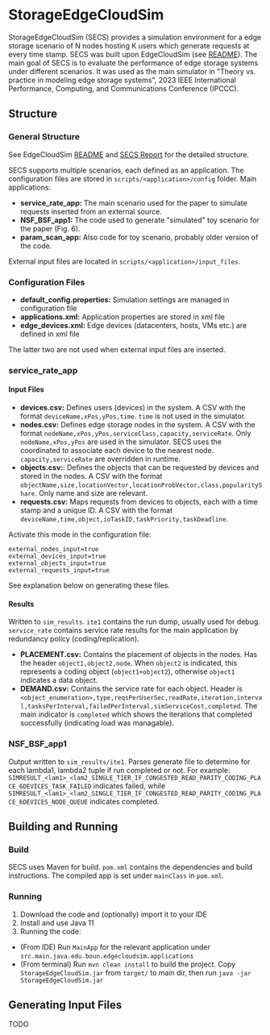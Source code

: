 # StorageEdgeCloudSim

StorageEdgeCloudSim (SECS) provides a simulation environment for a edge storage scenario of N nodes hosting K users which generate requests at every time stamp. SECS was built upon EdgeCloudSim (see [README](/README_ECS.md)). The main goal of SECS is to evaluate the performance of edge storage systems under different scenarios.
It was used as the main simulator in "Theory vs. practice in modeling edge storage systems", 2023 IEEE International Performance, Computing, and Communications Conference (IPCCC).

## Structure
### General Structure
See EdgeCloudSim  [README](/README_ECS.md)  and [SECS Report](/SECS_Report.pd) for the detailed structure.

SECS supports multiple scenarios, each defined as an application.
The configuration files are stored in `scripts/<application>/config` folder. Main applications:
- **service_rate_app:** The main scenario used for the paper to simulate requests inserted from an external source.
- **NSF_BSF_app1:** The code used to generate "simulated" toy scenario for the paper (Fig. 6).
- **param_scan_app:** Also code for toy scenario, probably older version of the code.

External input files are located in `scripts/<application>/input_files`. 

### Configuration Files
- **default_config.properties:** Simulation settings are managed in configuration file
- **applications.xml:** Application properties are stored in xml file
- **edge_devices.xml:** Edge devices (datacenters, hosts, VMs etc.) are defined in xml file

The latter two are not used when external input files are inserted.

### service_rate_app
#### Input Files
- **devices.csv:** Defines users (devices) in the system. A CSV with the format `deviceName,xPos,yPos,time`. `time` is not used in the simulator.
- **nodes.csv:** Defines edge storage nodes in the system. A CSV with the format `nodeName,xPos,yPos,serviceClass,capacity,serviceRate`.  Only `nodeName,xPos,yPos` are used in the simulator. SECS uses the coordinated to associate each device to the nearest node. `capacity,serviceRate` are overridden in runtime.
- **objects.csv:**: Defines the objects that can be requested by devices and stored in the nodes. A CSV with the format `objectName,size,locationVector,locationProbVector,class,popularityShare`. Only name and size are relevant.
- **requests.csv:** Maps requests from devices to objects, each with a time stamp and a unique ID. A CSV with the format `deviceName,time,object,ioTaskID,taskPriority,taskDeadline`.

Activate this mode in the configuration file:
```
external_nodes_input=true
external_devices_input=true
external_objects_input=true
external_requests_input=true
```

See explanation below on generating these files.

#### Results
Written to `sim_results`. `ite1` contains the run dump, usually used for debug.
`service_rate` contains service rate results for the main application by redundancy policy (coding/replication).
- **PLACEMENT.csv:** Contains the placement of objects in the nodes. Has the header `object1,object2,node`. When `object2` is indicated, this represents a coding object (`object1+object2`), otherwise `object1` indicates a data object.
- **DEMAND.csv:** Contains the service rate for each object. Header is `<object_enumeration>,type,reqsPerUserSec,readRate,iteration,interval,tasksPerInterval,failedPerInterval,simServiceCost,completed`. The main indicator is `completed` which shows the iterations that completed successfully (indicating load was managable).

### NSF_BSF_app1
Output written to `sim_results/ite1`. Parses generate file to determine for each lambda1, lambda2 tuple if run completed or not. For example: `SIMRESULT_<lam1>_<lam2_SINGLE_TIER_IF_CONGESTED_READ_PARITY_CODING_PLACE_6DEVICES_TASK_FAILED` indicates failed, while `SIMRESULT_<lam1>_<lam2_SINGLE_TIER_IF_CONGESTED_READ_PARITY_CODING_PLACE_6DEVICES_NODE_QUEUE` indicates completed.


## Building and Running
### Build
SECS uses Maven for build. `pom.xml` contains the dependencies and build instructions.
The compiled app is set under `mainClass` in `pom.xml`.

### Running

1. Download the code and (optionally) import it to your IDE
2. Install and use Java 11
3. Running the code:
- (From IDE) Run `MainApp` for the relevant application under `src.main.java.edu.boun.edgecloudsim.applications`
- (From terminal) Run `mvn clean install` to build the project. Copy `StorageEdgeCloudSim.jar` from `target/` to main dir, then run `java -jar StorageEdgeCloudSim.jar`

## Generating Input Files
TODO

